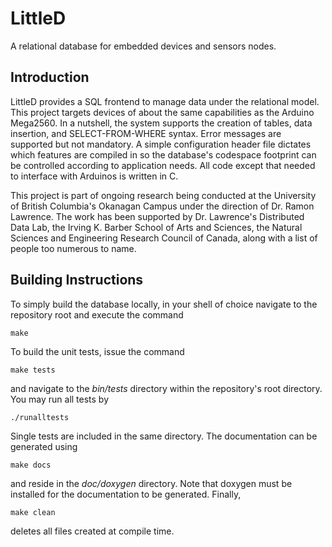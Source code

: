 LittleD
=======

A relational database for embedded devices and sensors nodes.

Introduction
------------

LittleD provides a SQL frontend to manage data under the relational model.
This project targets devices of about the same capabilities as the Arduino
Mega2560. In a nutshell, the system supports the creation of tables,
data insertion, and SELECT-FROM-WHERE syntax. Error messages are
supported but not mandatory. A simple configuration header file dictates
which features are compiled in so the database's codespace footprint
can be controlled according to application needs. All code except
that needed to interface with Arduinos is written in C.

This project is part of ongoing research being conducted at the
University of British Columbia's Okanagan Campus under the direction
of Dr. Ramon Lawrence. The work has been supported by Dr. Lawrence's
Distributed Data Lab, the Irving K. Barber School of Arts and Sciences,
the Natural Sciences and Engineering Research Council of Canada,
along with a list of people too numerous to name.

Building Instructions
---------------------

To simply build the database locally, in your shell of choice navigate
to the repository root and execute the command

	make

To build the unit tests, issue the command

	make tests

and navigate to the _bin/tests_ directory within the repository's root
directory. You may run all tests by
	
	./runalltests

Single tests are included in the same directory. The documentation
can be generated using

	make docs

and reside in the _doc/doxygen_ directory. Note that doxygen must be installed
for the documentation to be generated. Finally,

	make clean

deletes all files created at compile time.

